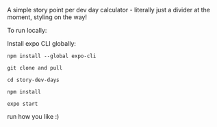 A simple story point per dev day calculator - literally just a divider at the moment, styling on the way! 

To run locally: 

Install expo CLI globally:

    npm install --global expo-cli
  
    git clone and pull 

    cd story-dev-days

    npm install 

    expo start 

run how you like :) 

